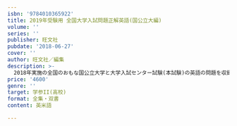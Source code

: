 ```yaml
---
isbn: '9784010365922'
title: 2019年受験用 全国大学入試問題正解英語(国公立大編)
volume: ''
series: ''
publisher: 旺文社
pubdate: '2018-06-27'
cover: ''
author: 旺文社／編集
description: >-
  2018年実施の全国のおもな国公立大学と大学入試センター試験(本試験)の英語の問題を収録し、解答･解説を詳細に提示しています。また、総括として①｢2018年国公立大入試の全般的傾向分析｣｢2018年国公立大入試･長文問題の全般的傾向分析｣、②｢2018年の出題傾向2019年の対策｣、③｢トピック別長文問題要約一覧｣を掲載しています。大学受験対策書としてだけでなく入試資料としても高い評価を得ています。
price: '4600'
genre: ''
target: 学参II(高校)
format: 全集・双書
content: 英米語

---
```

